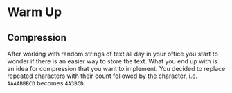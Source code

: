 # Warm Up
## Compression


After working with random strings of text all day in your office you start to wonder if there is an easier way to store the text. What you end up with is an idea for compression that you want to implement. You decided to replace repeated characters with their count followed by the character, i.e. `AAAABBBCD` becomes `4A3BCD`. 
